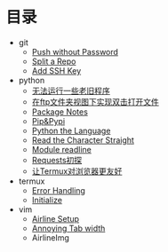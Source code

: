 # 目录
- git
    - [Push without Password](./git/password.md)
    - [Split a Repo](./git/SplitRepo.md)
    - [Add SSH Key](./git/ssh.md)
- python
    - [ 无法运行一些老旧程序](./python/DailySnippets.md)
    - [在ftp文件夹视图下实现双击打开文件](./python/FTPFileDbClickOpen.md)
    - [Package Notes](./python/packages.md)
    - [Pip&Pypi](./python/pip.md)
    - [Python the Language](./python/python.md)
    - [Read the Character Straight](./python/readchr.md)
    - [Module readline](./python/readline.md)
    - [Requests初探](./python/RequestsGlimpse.md)
    - [让Termux对浏览器更友好](./python/TermuxWithBrowser.md)
- termux
    - [Error Handling](./termux/errors.md)
    - [Initialize](./termux/init.md)
- vim
    - [Airline Setup](./vim/Airline.md)
    - [Annoying Tab width](./vim/TabSetting.md)
    - AirlineImg

